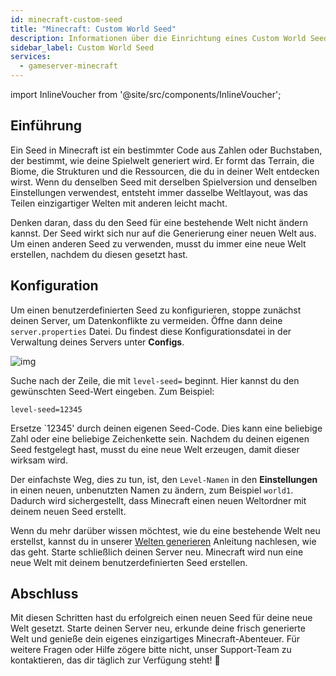 ```yaml
---
id: minecraft-custom-seed
title: "Minecraft: Custom World Seed"
description: Informationen über die Einrichtung eines Custom World Seed für deinen Minecraft-Server von ZAP-Hosting - ZAP-Hosting.com Dokumentation
sidebar_label: Custom World Seed
services:
  - gameserver-minecraft
---
```


import InlineVoucher from '@site/src/components/InlineVoucher';

## Einführung

Ein Seed in Minecraft ist ein bestimmter Code aus Zahlen oder Buchstaben, der bestimmt, wie deine Spielwelt generiert wird. Er formt das Terrain, die Biome, die Strukturen und die Ressourcen, die du in deiner Welt entdecken wirst. Wenn du denselben Seed mit derselben Spielversion und denselben Einstellungen verwendest, entsteht immer dasselbe Weltlayout, was das Teilen einzigartiger Welten mit anderen leicht macht.

Denken daran, dass du den Seed für eine bestehende Welt nicht ändern kannst. Der Seed wirkt sich nur auf die Generierung einer neuen Welt aus. Um einen anderen Seed zu verwenden, musst du immer eine neue Welt erstellen, nachdem du diesen gesetzt hast.

<InlineVoucher />



## Konfiguration

Um einen benutzerdefinierten Seed zu konfigurieren, stoppe zunächst deinen Server, um Datenkonflikte zu vermeiden. Öffne dann deine `server.properties` Datei. Du findest diese Konfigurationsdatei in der Verwaltung deines Servers unter **Configs**.

![img](https://screensaver01.zap-hosting.com/index.php/s/XBKN9r3CAweP9RG/download)

Suche nach der Zeile, die mit `level-seed=` beginnt. Hier kannst du den gewünschten Seed-Wert eingeben. Zum Beispiel:

```
level-seed=12345
```

Ersetze `12345' durch deinen eigenen Seed-Code. Dies kann eine beliebige Zahl oder eine beliebige Zeichenkette sein. Nachdem du deinen eigenen Seed festgelegt hast, musst du eine neue Welt erzeugen, damit dieser wirksam wird.

Der einfachste Weg, dies zu tun, ist, den `Level-Namen` in den **Einstellungen** in einen neuen, unbenutzten Namen zu ändern, zum Beispiel `world1`. Dadurch wird sichergestellt, dass Minecraft einen neuen Weltordner mit deinem neuen Seed erstellt.

Wenn du mehr darüber wissen möchtest, wie du eine bestehende Welt neu erstellst, kannst du in unserer [Welten generieren](minecraft-worlds.md) Anleitung nachlesen, wie das geht. Starte schließlich deinen Server neu. Minecraft wird nun eine neue Welt mit deinem benutzerdefinierten Seed erstellen.

## Abschluss

Mit diesen Schritten hast du erfolgreich einen neuen Seed für deine neue Welt gesetzt. Starte deinen Server neu, erkunde deine frisch generierte Welt und genieße dein eigenes einzigartiges Minecraft-Abenteuer. Für weitere Fragen oder Hilfe zögere bitte nicht, unser Support-Team zu kontaktieren, das dir täglich zur Verfügung steht! 🙂

<InlineVoucher />
